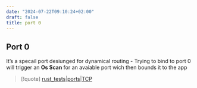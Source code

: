 ```yaml
---
date: "2024-07-22T09:10:24+02:00"
draft: false
title: port 0
---
```


## Port 0

It’s a specail port desiunged for dynamical routing - Trying to bind to
port 0 will trigger an **Os Scan** for an avaiable port wich then bounds
it to the app

> \[!quote\]
> [rust_tests](/tests/rust_tests)\|[ports](/ports/ports)\|[TCP](/Network/Ref_OSI/TCP)
